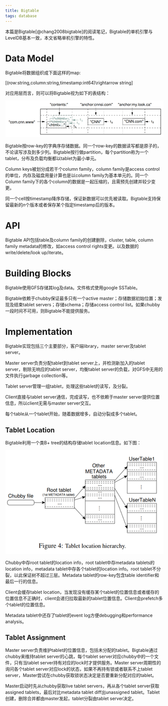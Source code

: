 ```yaml
---
title: Bigtable
tags: database
---
```


本篇是Bigtable[@chang2008bigtable]的阅读笔记，Bigtable的单机引擎与LevelDB基本一致，本文省略单机引擎的特性。

# Data Model

Bigtable将数据组织成下面这样的map:

\[(row:string,column:string,timestamp:int64)\rightarrow string\]

对应用层而言，则可以将Bigtable视为如下的表结构：

![Bigtable Data Model](/files/bigtable_data_model.PNG)

Bigtable按row-key的字典序存储数据。同一个row-key的数据读写都是原子的，不论读写涉及到多少列。Bigtable按行做partition，每个partition称为一个tablet，分布及负载均衡都以tablet为最小单元。

Column keys被划分成若干个column family，column family是access control的单位，内存及磁盘用量计算也是以column family为基本单元的。同一个Column family下的各个column的数据是一起压缩的，且需预先创建并较少变更。

同一个cell按timestamp降序存储，保证新数据可以优先被读取。Bigtable支持保留最新的$n$个版本或者保存某个指定timestamp后的版本。

# API

Bigtable API包括table及column family的创建删除，cluster, table, column family metadata的修改，如access control rights变更。以及数据的write/delete/look up/iterate。

# Building Blocks

Bigtable使用GFS存储其log及data。文件格式使用google SSTable。

Bigtable依赖于chubby保证最多只有一个active master；存储数据初始位置；发现及结束tablet servers；存储schema；存储access control list。如果chubby一段时间不可用，则Bigtable不能提供服务。

# Implementation

Bigtable实现包括三个主要部分，客户端library，master server及tablet server。

Master server负责分配tablet到tablet server上，并检测新加入的tablet server，剔除无响应的tablet server，均衡tablet server的负载，对GFS中无用的文件执行garbage collection等。

Tablet server管理一组tablet，处理这些tablet的读写，及分裂。

Client直接与tablet server通信，完成读写，也不依赖于master server提供位置信息，所以client无需与master server交互。

每个table从一个tablet开始，随着数据增多，自动分裂成多个tablet。

## Tablet Location

Bigtable利用一个类B+ tree的结构存储tablet location信息。如下图：

![Tablet Location Hierarchy](/files/bigtable_location_hierarchy.PNG)

Chubby中存root tablet的location info，root tablet中存metadata tablets的location info，metadata tablet中存各个tablet的location info。root tablet不分裂，以此保证树不超过三层。Metadata tablet的row-key包含table identifier和最后一行的信息。

Client会缓存tablet location，当发现没有缓存某个tablet的位置信息或者缓存的位置信息不正确时，client会递归拉取最新的tablet位置信息。Client会prefetch多个tablet的位置信息。

Metadata tablet中还存了tablet的event log方便debugging和performance analysis。

## Tablet Assignment

Master server负责维护tablet的位置信息，包括未分配的tablet。Bigtable通过chubby来维持tablet server的心跳，每个tablet server对应chubby中的一个文件，只有当tablet server持有对应的lock时才提供服务。Master server周期性的询问各个tablet server对应lock的状态，如果不再持有锁或者联系不上tablet server，Master尝试在chubby获取锁状态决定是否要重新分配对应的tablet。

Master启动时先从chubby获取live tablet servers，再从各个tablet server获取assigned tablets，最后对比metadata tablet diff出unassigned tablet。Tablet创建，删除合并都由master发起，tablet分裂由tablet server决定。
